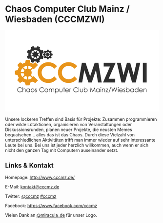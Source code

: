 # Chaos Computer Club Mainz / Wiesbaden (CCCMZWI)
![Chaos Computer Club Mainz / Wiesbaden](./cccmzwi.logo.png)

Unsere lockeren Treffen sind Basis für Projekte: Zusammen programmieren oder wilde Lötaktionen,
organisieren von Veranstaltungen oder Diskussionsrunden, planen neuer Projekte, die neusten Memes bequatschen…
alles das ist das Chaos. Durch diese Vielzahl von unterschiedlichen Aktivitäten trifft man immer wieder auf sehr
interessante Leute bei uns. Bei uns ist jeder herzlich willkommen, auch wenn er sich nicht den ganzen Tag mit
Computern auseinander setzt.


## Links &amp; Kontakt

Homepage: <http://www.cccmz.de/>


E-Mail: [kontakt@cccmz.de](mailto:kontakt@cccmz.de)

Twitter: [@cccmz](https://twitter.com/@cccmz) [#cccmz](https://twitter.com/search?q=%23cccmz)


Facebook: <https://www.facebook.com/cccmz>






Vielen Dank an [@miracula_de](https://twitter.com/miracula_de) für unser Logo.


